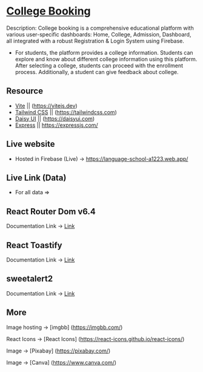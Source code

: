 # [College Booking](https://college-booking-299bb.web.app/)

Description: College booking is a comprehensive educational platform with various user-specific dashboards: Home, College, Admission, Dashboard, all integrated with a robust Registration & Login System using Firebase.

- For students, the platform provides a college information. Students can explore and know about different college information using this platform. After selecting a college, students can proceed with the enrollment process. Additionally, a student can give feedback about college.

## Resource

- [Vite](https://vitejs.dev) || (https://vitejs.dev)
- [Tailwind CSS](https://tailwindcss.com) || (https://tailwindcss.com)
- [Daisy UI](https://daisyui.com) || (https://daisyui.com)
- [Express](https://expressjs.com/) || https://expressjs.com/

## Live website

- Hosted in Firebase (Live) -> https://language-school-a1223.web.app/

## Live Link (Data)

- For all data =>

## React Router Dom v6.4

Documentation Link -> [Link](https://reactrouter.com/en/main/start/overview)

## React Toastify

Documentation Link -> [Link](https://www.npmjs.com/package/react-toastify?activeTab=readme)

## sweetalert2

Documentation Link -> [Link](https://sweetalert2.github.io/)

## More

Image hosting -> [imgbb] (https://imgbb.com/)

React Icons -> [React Icons] (https://react-icons.github.io/react-icons/)

Image -> [Pixabay] (https://pixabay.com/)

Image -> [Canva] (https://www.canva.com/)
